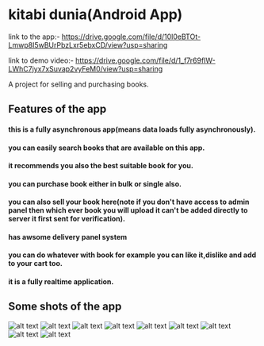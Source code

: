 # kitabi dunia(Android App)

link to the app:-  https://drive.google.com/file/d/10l0eBTOt-Lmwp8I5wBUrPbzLxr5ebxCD/view?usp=sharing

link to demo video:- https://drive.google.com/file/d/1_f7r69fIW-LWhC7jyx7xSuvap2vyFeM0/view?usp=sharing

A project for selling and purchasing books.

## Features of the app
#### this is a fully asynchronous app(means data loads fully asynchronously).
#### you can easily search books that are available on this app.
#### it recommends you also the best suitable book for you.
#### you can purchase book either in bulk or single also.
#### you can also sell your book here(note if you don't have access to admin panel then which ever book you will upload it can't be added directly to server it first sent for verification).
#### has awsome delivery panel system
#### you can do whatever with book for example you can like it,dislike and add to your cart too.
#### it is a fully realtime application.

## Some shots of the app

![alt text](https://github.com/themockingjester/kitabi-duniya/blob/main/kitabi%20duniya%20shots/kitabi1.jpeg)
![alt text](https://github.com/themockingjester/kitabi-duniya/blob/main/kitabi%20duniya%20shots/kitabi2.jpeg)
![alt text](https://github.com/themockingjester/kitabi-duniya/blob/main/kitabi%20duniya%20shots/kitabi3.jpeg)
![alt text](https://github.com/themockingjester/kitabi-duniya/blob/main/kitabi%20duniya%20shots/kitabi4.jpeg)
![alt text](\https://github.com/themockingjester/kitabi-duniya/blob/main/kitabi%20duniya%20shots/kitabi5.jpeg)
![alt text](https://github.com/themockingjester/kitabi-duniya/blob/main/kitabi%20duniya%20shots/kitabi6.jpeg)
![alt text](https://github.com/themockingjester/kitabi-duniya/blob/main/kitabi%20duniya%20shots/kitabi7.jpeg)
![alt text](\https://github.com/themockingjester/kitabi-duniya/blob/main/kitabi%20duniya%20shots/kitabi8.jpeg)
![alt text](https://github.com/themockingjester/kitabi-duniya/blob/main/kitabi%20duniya%20shots/kitabi9.jpeg)
